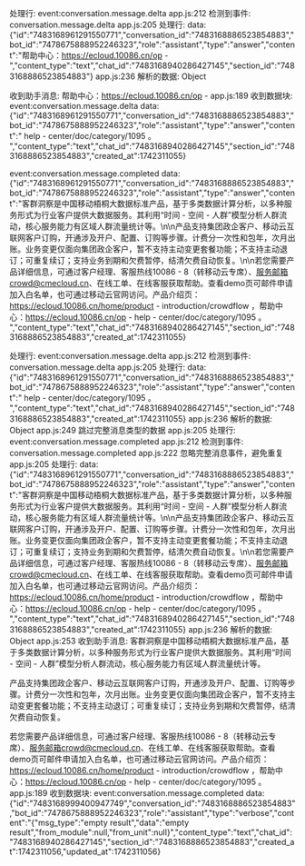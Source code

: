 处理行: event:conversation.message.delta
app.js:212 检测到事件: conversation.message.delta
app.js:205 处理行: data:{"id":"7483168961291550771","conversation_id":"7483168886523854883","bot_id":"7478675888952246323","role":"assistant","type":"answer","content":"帮助中心：https://ecloud.10086.cn/op -","content_type":"text","chat_id":"7483168940286427145","section_id":"7483168886523854883"}
app.js:236 解析的数据: Object

收到助手消息: 帮助中心：https://ecloud.10086.cn/op -
app.js:189 收到数据块: event:conversation.message.delta
data:{"id":"7483168961291550771","conversation_id":"7483168886523854883","bot_id":"7478675888952246323","role":"assistant","type":"answer","content":" help - center/doc/category/1095 。 ","content_type":"text","chat_id":"7483168940286427145","section_id":"7483168886523854883","created_at":1742311055}

event:conversation.message.completed
data:{"id":"7483168961291550771","conversation_id":"7483168886523854883","bot_id":"7478675888952246323","role":"assistant","type":"answer","content":"客群洞察是中国移动梧桐大数据标准产品，基于多类数据计算分析，以多种服务形式为行业客户提供大数据服务。其利用“时间 - 空间 - 人群”模型分析人群流动，核心服务能力有区域人群流量统计等。\n\n产品支持集团政企客户、移动云互联网客户订购，开通涉及开户、配置、订购等步骤。计费分一次性和包年，次月出账。业务变更仅面向集团政企客户，暂不支持主动变更套餐功能；不支持主动退订；可重复续订；支持业务到期和欠费暂停，结清欠费自动恢复。\n\n若您需要产品详细信息，可通过客户经理、客服热线10086 - 8（转移动云专席）、服务邮箱crowd@cmecloud.cn、在线工单、在线客服获取帮助。查看demo页可邮件申请加入白名单，也可通过移动云官网访问。产品介绍页：https://ecloud.10086.cn/home/product - introduction/crowdflow ，帮助中心：https://ecloud.10086.cn/op - help - center/doc/category/1095 。 ","content_type":"text","chat_id":"7483168940286427145","section_id":"7483168886523854883","created_at":1742311055}

处理行: event:conversation.message.delta
app.js:212 检测到事件: conversation.message.delta
app.js:205 处理行: data:{"id":"7483168961291550771","conversation_id":"7483168886523854883","bot_id":"7478675888952246323","role":"assistant","type":"answer","content":" help - center/doc/category/1095 。 ","content_type":"text","chat_id":"7483168940286427145","section_id":"7483168886523854883","created_at":1742311055}
app.js:236 解析的数据: Object
app.js:249 跳过完整消息类型的数据
app.js:205 处理行: event:conversation.message.completed
app.js:212 检测到事件: conversation.message.completed
app.js:222 忽略完整消息事件，避免重复
app.js:205 处理行: data:{"id":"7483168961291550771","conversation_id":"7483168886523854883","bot_id":"7478675888952246323","role":"assistant","type":"answer","content":"客群洞察是中国移动梧桐大数据标准产品，基于多类数据计算分析，以多种服务形式为行业客户提供大数据服务。其利用“时间 - 空间 - 人群”模型分析人群流动，核心服务能力有区域人群流量统计等。\n\n产品支持集团政企客户、移动云互联网客户订购，开通涉及开户、配置、订购等步骤。计费分一次性和包年，次月出账。业务变更仅面向集团政企客户，暂不支持主动变更套餐功能；不支持主动退订；可重复续订；支持业务到期和欠费暂停，结清欠费自动恢复。\n\n若您需要产品详细信息，可通过客户经理、客服热线10086 - 8（转移动云专席）、服务邮箱crowd@cmecloud.cn、在线工单、在线客服获取帮助。查看demo页可邮件申请加入白名单，也可通过移动云官网访问。产品介绍页：https://ecloud.10086.cn/home/product - introduction/crowdflow ，帮助中心：https://ecloud.10086.cn/op - help - center/doc/category/1095 。 ","content_type":"text","chat_id":"7483168940286427145","section_id":"7483168886523854883","created_at":1742311055}
app.js:236 解析的数据: Object
app.js:253 收到助手消息: 客群洞察是中国移动梧桐大数据标准产品，基于多类数据计算分析，以多种服务形式为行业客户提供大数据服务。其利用“时间 - 空间 - 人群”模型分析人群流动，核心服务能力有区域人群流量统计等。

产品支持集团政企客户、移动云互联网客户订购，开通涉及开户、配置、订购等步骤。计费分一次性和包年，次月出账。业务变更仅面向集团政企客户，暂不支持主动变更套餐功能；不支持主动退订；可重复续订；支持业务到期和欠费暂停，结清欠费自动恢复。

若您需要产品详细信息，可通过客户经理、客服热线10086 - 8（转移动云专席）、服务邮箱crowd@cmecloud.cn、在线工单、在线客服获取帮助。查看demo页可邮件申请加入白名单，也可通过移动云官网访问。产品介绍页：https://ecloud.10086.cn/home/product - introduction/crowdflow ，帮助中心：https://ecloud.10086.cn/op - help - center/doc/category/1095 。 
app.js:189 收到数据块: event:conversation.message.completed
data:{"id":"7483168999400947749","conversation_id":"7483168886523854883","bot_id":"7478675888952246323","role":"assistant","type":"verbose","content":"{\"msg_type\":\"empty result\",\"data\":\"empty result\",\"from_module\":null,\"from_unit\":null}","content_type":"text","chat_id":"7483168940286427145","section_id":"7483168886523854883","created_at":1742311056,"updated_at":1742311056}

